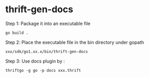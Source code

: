# thrift-gen-docs

Step 1: Package it into an executable file
```
go build .
```

Step 2: Place the executable file in the bin directory under gopath
```
xxx/sdk/go1.xx.x/bin/thrift-gen-docs
```

Step 3: Use docs plugin by :

```
thriftgo -g go -p docs xxx.thrift
```
